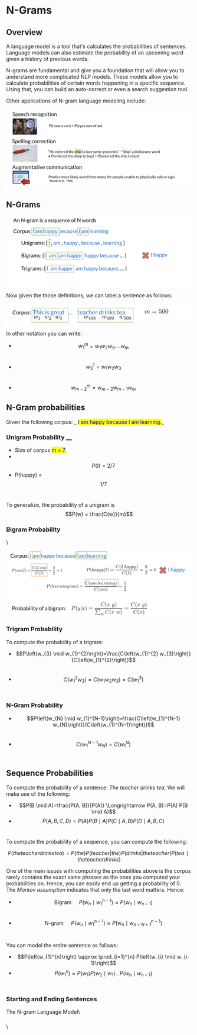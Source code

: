 # N-Grams

## Overview

A language model is a tool that's calculates the probabilities of sentences. Language models can also estimate the probability of an upcoming word given a history of previous words.

N-grams are fundamental and give you a foundation that will allow you to understand more complicated NLP models. These models allow you to calculate probabilities of certain words happening in a specific sequence. Using that, you can build an auto-correct or even a search suggestion tool.&#x20;

Other applications of N-gram language modeling include:

![](<../.gitbook/assets/image (70) (1) (1) (1).png>)

## N-Grams

![](<../.gitbook/assets/image (72) (1) (1) (1).png>)

Now given the those definitions, we can label a sentence as follows:

![](<../.gitbook/assets/image (71) (1) (1) (1) (1) (1).png>)



In other notation you can write:&#x20;

* $$w_1^m = w_1 w_2 w_3 .... w_m$$​
* $$w  ^1_ 3 ​  =w _1 ​  w _2 ​  w_ 3 ​$$​
* $$w_{m−2}^m ​  =w _{m−2} w _{m−1} ​w_m$$

## ​N-Gram probabilities

Given the following corpus: _ <mark style="color:blue;">I am happy because I am learning.</mark>_

### Unigram Probability __&#x20;

* Size of corpus <mark style="color:blue;">m = 7</mark>.
* ​$$P(I)= 2/7$$
* P(happy) = $$1/7$$​

To generalize, the probability of a unigram is $$P(w) = \frac{C(w)}{m}$$

### Bigram Probability

\


![](<../.gitbook/assets/image (74) (1) (1) (1) (1) (1).png>)

### Trigram Probability

​To compute the probability of a trigram:

* $$P\left(w_{3} \mid w_{1}^{2}\right)=\frac{C\left(w_{1}^{2} w_{3}\right)}{C\left(w_{1}^{2}\right)}$$​
* $$C\left(w_{1}^{2} w_{3}\right)=C\left(w_{1} w_{2} w_{3}\right)=C\left(w_{1}^{3}\right)$$​

### N-Gram Probability

* $$P\left(w_{N} \mid w_{1}^{N-1}\right)=\frac{C\left(w_{1}^{N-1} w_{N}\right)}{C\left(w_{1}^{N-1}\right)}$$​
* $$C\left(w_{1}^{N-1} w_{N}\right)=C\left(w_{1}^{N}\right)$$​

## Sequence Probabilities

To compute the probability of a sentence: _The teacher drinks tea,_ We will make use of the following:

* $$P(B \mid A)=\frac{P(A, B)}{P(A)} \Longrightarrow P(A, B)=P(A) P(B \mid A)$$
* $$P(A, B, C, D)=P(A) P(B \mid A) P(C \mid A, B) P(D \mid A, B, C)$$​

To compute the probability of a sequence, you can compute the following:

$$P( the teacher drinks tea )= P(the)P( teacher|the)P( drinks | the teacher)P(tea∣the teacher drinks )$$

One of the main issues with computing the probabilities above is the corpus rarely contains the exact same phrases as the ones you computed your probabilities on. Hence, you can easily end up getting a probability of 0. The _Markov assumption_ indicates that only the last word matters. Hence:

* $$\text { Bigram } \quad P\left(w_{n} \mid w_{1}^{n-1}\right) \approx P\left(w_{n} \mid w_{n-1}\right)$$​
* $$\text { N-gram } \quad P\left(w_{n} \mid w_{1}^{n-1}\right) \approx P\left(w_{n} \mid w_{n-N+1}^{n-1}\right)$$​

You can model the entire sentence as follows:

* $$P\left(w_{1}^{n}\right) \approx \prod_{i=1}^{n} P\left(w_{i} \mid w_{i-1}\right)$$
* $$P\left(w_{1}^{n}\right) \approx P\left(w_{1}\right) P\left(w_{2} \mid w_{1}\right) \ldots P\left(w_{n} \mid w_{n-1}\right)$$​

### Starting and Ending Sentences

The N-gram Language Model\



### &#x20;

\
